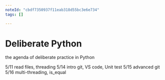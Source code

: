 ```yaml
---
noteId: "cbdf7350937f11eab318d55bc3e6e734"
tags: []

---
```


# Deliberate Python

the agenda of deliberate practice in Python

5/11 read files, threading
5/14 intro git, VS code, Unit test
5/15 advanced git
5/16 multi-threading, is_equal